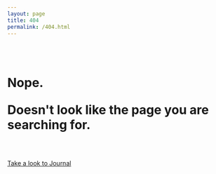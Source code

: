 ```yaml
---
layout: page
title: 404
permalink: /404.html
---
```


<br>
<br>
<h1>
Nope.
<p>Doesn't look like the page you are searching for.</h1></p>
<br>
<br>
<a href="http://fabriziogoglia.com/" class="button">Take a look to Journal</a>
